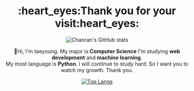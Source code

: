 <h1 align=center>:heart_eyes:Thank you for your visit:heart_eyes:</h1>

<div align=center>
  
![Chanran's GitHub stats](https://github-readme-stats.vercel.app/api?username=Chanran33&hide=stars&count_private=true&show_icons=true&theme=calm)

</div>

<div align=center>
  
  :wave:Hi, I'm taeyoung. My major is **Computer Science** I'm studying **web development** and **machine learning**. <br>
  My most language is **Python**. I will continue to study hard. So I want you to watch my growth. Thank you.
  
  
</div>

<div align=center>
  
[![Top Langs](https://github-readme-stats.vercel.app/api/top-langs/?username=Chanran33&layout=compact)](https://github.com/Chanran3/github-readme-stats)

</div>
